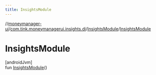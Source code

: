 ```yaml
---
title: InsightsModule
---
```

//[moneymanager-ui](../../../index.html)/[com.tink.moneymanagerui.insights.di](../index.html)/[InsightsModule](index.html)/[InsightsModule](-insights-module.html)



# InsightsModule



[androidJvm]\
fun [InsightsModule](-insights-module.html)()




